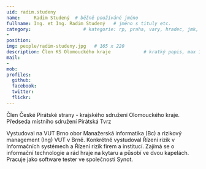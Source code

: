 ```yaml
---
uid: radim.studeny
name:     Radim Studený  # běžně používáné jméno
fullname: Ing. et Ing. Radim Studený   # jméno s tituly etc.
category:                   # kategorie: rp, praha, vary, hradec, jmk, senat
- 
position: 
img: people/radim-studeny.jpg   # 165 x 220
description: Člen KS Olomouckého kraje            # kratký popis, max 160 znaků
mail:
- 
mob:        
profiles:
  github:                 
  facebook:       
  twitter:      
  flickr:        
---
```

Člen České Pirátské strany - krajského sdružení Olomouckého kraje. Předseda místního sdružení Pirátská Tvrz

Vystudoval na VUT Brno obor Manažerská informatika (Bc) a rizikový management (Ing) VUT v Brně. Konkrétně vystudoval Řízení rizik v Informačních systémech a Řízení rizik firem a institucí. Zajímá se o informační technologie a rád hraje na kytaru a působí ve dvou kapelách. Pracuje jako software tester ve společnosti Synot. 